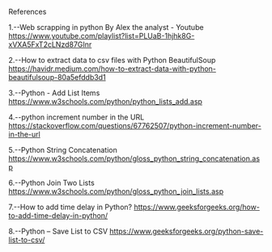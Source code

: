 References

1.--Web scrapping in python By Alex the analyst - Youtube
https://www.youtube.com/playlist?list=PLUaB-1hjhk8G-xVXA5FxT2cLNzd87GInr 


2.--How to extract data to csv files with Python BeautifulSoup
https://havidr.medium.com/how-to-extract-data-with-python-beautifulsoup-80a5efddb3d1


3.--Python - Add List Items
https://www.w3schools.com/python/python_lists_add.asp


4.--python increment number in the URL
https://stackoverflow.com/questions/67762507/python-increment-number-in-the-url


5.--Python String Concatenation
https://www.w3schools.com/python/gloss_python_string_concatenation.asp


6.--Python Join Two Lists
https://www.w3schools.com/python/gloss_python_join_lists.asp


7.--How to add time delay in Python?
https://www.geeksforgeeks.org/how-to-add-time-delay-in-python/


8.--Python – Save List to CSV
https://www.geeksforgeeks.org/python-save-list-to-csv/
